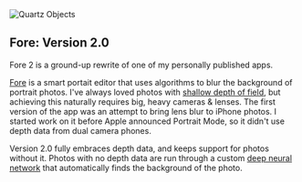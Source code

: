 <div class="image-fit">
  <img src="/images/objectsPhoneStraight.jpg" alt="Quartz Objects" srcset="/images/objectsPhoneStraight.jpg 1x, /images/objectsPhoneStraight@2x.jpg 2x">
</div>
<div class="post-text">

## Fore: Version 2.0

Fore 2 is a ground-up rewrite of one of my personally published apps.

[Fore](http://fore.photos) is a smart portait editor that uses algorithms to blur the background of portrait photos. I've always loved photos with [shallow depth of field](https://en.wikipedia.org/wiki/Bokeh), but achieving this naturally requires big, heavy cameras & lenses. The first version of the app was an attempt to bring lens blur to iPhone photos. I started work on it before Apple announced Portrait Mode, so it didn't use depth data from dual camera phones.

Version 2.0 fully embraces depth data, and keeps support for photos without it. Photos with no depth data are run through a custom [deep neural network](https://www.mathworks.com/help/vision/ug/semantic-segmentation-basics.html) that automatically finds the background of the photo. 

</div>